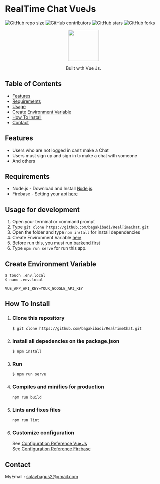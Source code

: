 # RealTime Chat VueJs

![GitHub repo size](https://img.shields.io/github/repo-size/bagakibadi/RealTimeChat)
![GitHub contributors](https://img.shields.io/github/contributors/bagakibadi/RealTimeChat)
![GitHub stars](https://img.shields.io/github/stars/bagakibadi/RealTimeChat?style=social)
![GitHub forks](https://img.shields.io/github/forks/bagakibadi/RealTimeChat?style=social)

<p align="center">
  <img height="100" src="https://vuejs.org/images/logo.png">
</p>
<p align="center">
  Built with Vue Js.
</p>

## Table of Contents

- [Features](#features)
- [Requirements](#requirements)
- [Usage](#usage-for-development)
- [Create Environment Variable](#create-environment-variable)
- [How To Install](#How-To-Install)
- [Contact](#Contact)

## Features

- Users who are not logged in can't make a Chat
- Users must sign up and sign in to make a chat with someone
- And others

## Requirements

- Node.js - Download and Install [Node.js](https://nodejs.org/en/).
- Firebase - Setting your api [here](https://firebase.google.com/)

## Usage for development

1. Open your terminal or command prompt
2. Type `git clone https://github.com/bagakibadi/RealTimeChat.git`
3. Open the folder and type `npm install` for install dependencies
4. Create Environment Variable [here](#create-environment-variable)
5. Before run this, you must run [backend first](#related-project-backend)
6. Type `npm run serve` for run this app.

## Create Environment Variable

```
$ touch .env.local
$ nano .env.local
```

```
VUE_APP_API_KEY=YOUR_GOOGLE_API_KEY
```

## How To Install

1. ### Clone this repository
   ```
   $ git clone https://github.com/bagakibadi/RealTimeChat.git
   ```
2. ### Install all depedencies on the package.json
   ```
   $ npm install
   ```
3. ### Run
   ```
   $ npm run serve
   ```
4. ### Compiles and minifies for production
   ```
   npm run build
   ```
5. ### Lints and fixes files
   ```
   npm run lint
   ```
6. ### Customize configuration
   See [Configuration Reference Vue Js](https://cli.vuejs.org/config/)
   <br>
   See [Configuration Reference Firebase](https://firebase.google.com/)

## Contact

MyEmail : solaybagus2@gmail.com
